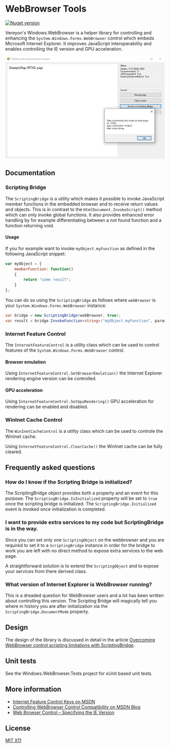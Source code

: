 ﻿WebBrowser Tools
=================

[![Nuget version](https://img.shields.io/nuget/v/Vereyon.Windows.WebBrowser)](https://www.nuget.org/packages/Vereyon.Windows.WebBrowser/)

Vereyon's Windows.WebBrowser is a helper library for controlling and enhancing the `System.Windows.Forms.WebBrowser` control which embeds Microsoft Internet Explorer. It improves JavaScript interoperability and enables controlling the IE version and GPU acceleration.

![WebBrowser enhancement example application screenshot](docs/image.png)

Documentation
-------------

### Scripting Bridge

The `ScriptingBridge` is a utility which makes it possible to invoke JavaScript member functions in the embedded browser and to receive return values and objects. This is in contrast to the `HtmlDocument.InvokeScript()` method which can only invoke global functions. It also provides enhanced error handling by for example differentiating between a not found function and a function returning void.

#### Usage

If you for example want to invoke `myObject.myFunction` as defined in the following JavaScript snippet:

```javascript
var myObject = {
	memberFunction: function()
	{
		return "some result";
	}
};
```

You can do so using the `ScriptingBridge` as follows where `webBrowser` is your `System.Windows.Forms.WebBrowser` instance:

```C#
var bridge = new ScriptingBridge(webBrowser, true);
var result = bridge.InvokeFunction<string>("myObject.myFunction", parameter);
```

### Internet Feature Control

The `InternetFeatureControl` is a utility class which can be used to control features of the `System.Windows.Forms.WebBrowser` control.

#### Browser emulation

Using `InternetFeatureControl.SetBrowserEmulation()` the Internet Explorer rendering engine version can be controlled.

#### GPU acceleration

Using `InternetFeatureControl.SetGpuRendering()` GPU acceleration for rendering can be enabled and disabled.


### WinInet Cache Control

The `WinInetCacheControl` is a utility class which can be used to controle the WinInet cache.

Using `InternetFeatureControl.ClearCache()` the WinInet cache can be fully cleared.

Frequently asked questions
--------------------------

### How do I know if the Scripting Bridge is initialized?

The ScriptingBridge object provides both a property and an event for this purpose. The `ScriptingBridge.IsInitialized` property will be set to `true` once the scripting bridge is initialized. The `ScriptingBridge.Initialized` event is invoked once initialization is completed.

### I want to provide extra services to my code but ScriptingBridge is in the way.

Since you can set only one `ScriptingObject` on the webbrowser and you are required to set it to a `ScriptingBridge` instance in order for the bridge to work you are left with no direct method to expose extra services to the web page.

A straightforward solution is to extend the `ScriptingObject` and to expose your services from there derived class.

### What version of Internet Explorer is WebBrowser running?

This is a dreaded question for WebBrowser users and a lot has been written about controlling this version. The Scripting Bridge will magically tell you where in history you are after initialization via the `ScriptingBridge.DocumentMode` property.

Design
------

The design of the library is discussed in detail in the article [Overcoming WebBrowser control scripting limitations with ScriptingBridge](docs/article.md).

Unit tests
----------

See the Windows.WebBrowser.Tests project for xUnit based unit tests.


More information
----------------

 * [Internet Feature Control Keys on MSDN](https://msdn.microsoft.com/en-us/library/ee330720%28v=vs.85%29.aspx)
 * [Controlling WebBrowser Control Compatibility on MSDN Blog](http://blogs.msdn.com/b/patricka/archive/2015/01/12/controlling-webbrowser-control-compatibility.aspx)
 * [Web Browser Control – Specifying the IE Version](https://weblog.west-wind.com/posts/2011/May/21/Web-Browser-Control-Specifying-the-IE-Version)

License
-------

[MIT X11](http://en.wikipedia.org/wiki/MIT_License)
